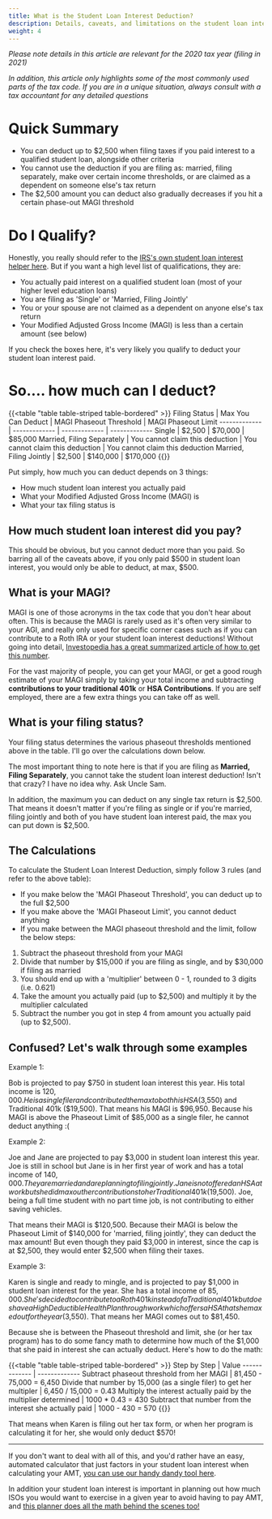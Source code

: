 ```yaml
---
title: What is the Student Loan Interest Deduction?
description: Details, caveats, and limitations on the student loan interest deduction
weight: 4
---
```

_Please note details in this article are relevant for the 2020 tax year (filing in 2021)_

_In addition, this article only highlights some of the most commonly used parts of the tax code. If you are in a unique situation, always consult with a tax accountant for any detailed questions_

Quick Summary
====

- You can deduct up to $2,500 when filing taxes if you paid interest to a qualified student loan, alongside other criteria
- You cannot use the deduction if you are filing as: married, filing separately, make over certain income thresholds, or are claimed as a dependent on someone else's tax return
- The $2,500 amount you can deduct also gradually decreases if you hit a certain phase-out MAGI threshold

Do I Qualify?
====
Honestly, you really should refer to the [IRS's own student loan interest helper here](https://www.irs.gov/help/ita/can-i-claim-a-deduction-for-student-loan-interest). But if you want a high level list of qualifications, they are:

- You actually paid interest on a qualified student loan (most of your higher level education loans)
- You are filing as 'Single' or 'Married, Filing Jointly'
- You or your spouse are not claimed as a dependent on anyone else's tax return
- Your Modified Adjusted Gross Income (MAGI) is less than a certain amount (see below)

If you check the boxes here, it's very likely you qualify to deduct your student loan interest paid.

So.... how much can I deduct?
====

{{<table "table table-striped table-bordered" >}}
  Filing Status | Max You Can Deduct | MAGI Phaseout Threshold | MAGI Phaseout Limit 
  ------------- | ------------- | ------------- | -------------
 Single | $2,500 | $70,000 | $85,000
 Married, Filing Separately | You cannot claim this deduction | You cannot claim this deduction | You cannot claim this deduction
 Married, Filing Jointly | $2,500 | $140,000 | $170,000
{{</table>}}

Put simply, how much you can deduct depends on 3 things:

- How much student loan interest you actually paid
- What your Modified Adjusted Gross Income (MAGI) is
- What your tax filing status is

How much student loan interest did you pay?
----
This should be obvious, but you cannot deduct more than you paid. So barring all of the caveats above, if you only paid $500 in student loan interest, you would only be able to deduct, at max, $500.

What is your MAGI?
----
MAGI is one of those acronyms in the tax code that you don't hear about often. This is because the MAGI is rarely used as it's often very similar to your AGI, and really only used for specific corner cases such as if you can contribute to a Roth IRA or your student loan interest deductions! Without going into detail, [Investopedia has a great summarized article of how to get this number](https://www.investopedia.com/terms/m/magi.asp). 

For the vast majority of people, you can get your MAGI, or get a good rough estimate of your MAGI simply by taking your total income and subtracting **contributions to your traditional 401k** or **HSA Contributions**. If you are self employed, there are a few extra things you can take off as well.

What is your filing status?
----
Your filing status determines the various phaseout thresholds mentioned above in the table. I'll go over the calculations down below. 

The most important thing to note here is that if you are filing as **Married, Filing Separately**, you cannot take the student loan interest deduction! Isn't that crazy? I have no idea why. Ask Uncle Sam.

In addition, the maximum you can deduct on any single tax return is $2,500. That means it doesn't matter if you're filing as single or if you're married, filing jointly and both of you have student loan interest paid, the max you can put down is $2,500.

The Calculations
----
To calculate the Student Loan Interest Deduction, simply follow 3 rules (and refer to the above table):

- If you make below the 'MAGI Phaseout Threshold', you can deduct up to the full $2,500
- If you make above the 'MAGI Phaseout Limit', you cannot deduct anything
- If you make between the MAGI phaseout threshold and the limit, follow the below steps:

1. Subtract the phaseout threshold from your MAGI
2. Divide that number by $15,000 if you are filing as single, and by $30,000 if filing as married
3. You should end up with a 'multiplier' between 0 - 1, rounded to 3 digits (i.e. 0.621)
4. Take the amount you actually paid (up to $2,500) and multiply it by the multiplier calculated
5. Subtract the number you got in step 4 from amount you actually paid (up to $2,500).

Confused? Let's walk through some examples
----
Example 1: 

Bob is projected to pay $750 in student loan interest this year. His total income is $120,000. He is a single filer and contributed the max to both his HSA ($3,550) and Traditional 401k ($19,500). That means his MAGI is $96,950. Because his MAGI is above the Phaseout Limit of $85,000 as a single filer, he cannot deduct anything :(

Example 2: 

Joe and Jane are projected to pay $3,000 in student loan interest this year. Joe is still in school but Jane is in her first year of work and has a total income of $140,000. They are married and are planning to filing jointly. Jane is not offered an HSA at work but she did max out her contributions to her Traditional 401k ($19,500). Joe, being a full time student with no part time job, is not contributing to either saving vehicles. 

That means their MAGI is $120,500. Because their MAGI is below the Phaseout Limit of $140,000 for 'married, filing jointly', they can deduct the max amount! But even though they paid $3,000 in interest, since the cap is at $2,500, they would enter $2,500 when filing their taxes.

Example 3:

Karen is single and ready to mingle, and is projected to pay $1,000 in student loan interest for the year. She has a total income of $85,000. She's decided to contribute to a Roth 401k instead of a Traditional 401k but does have a High Deductible Health Plan through work which offers a HSA that she maxed out for the year ($3,550). That means her MAGI comes out to $81,450.

Because she is between the Phaseout threshold and limit, she (or her tax program) has to do some fancy math to determine how much of the $1,000 that she paid in interest she can actually deduct. Here's how to do the math:

{{<table "table table-striped table-bordered" >}}
  Step by Step | Value
  ------------- | -------------
 Subtract phaseout threshold from her MAGI | 81,450 - 75,000 = 6,450
 Divide that number by 15,000 (as a single filer) to get her multipler | 6,450 / 15,000 = 0.43
 Multiply the interest actually paid by the multiplier determined | 1000 * 0.43 = 430
 Subtract that number from the interest she actually paid | 1000 - 430 = 570
{{</table>}}

That means when Karen is filing out her tax form, or when her program is calculating it for her, she would only deduct $570!

------------------------------

If you don't want to deal with all of this, and you'd rather have an easy, automated calculator that just factors in your student loan interest when calculating your AMT, [you can use our handy dandy tool here](/amt-calculator). 

In addition your student loan interest is important in planning out how much ISOs you would want to exercise in a given year to avoid having to pay AMT, and [this planner does all the math behind the scenes too!](/iso-exercise-planner)